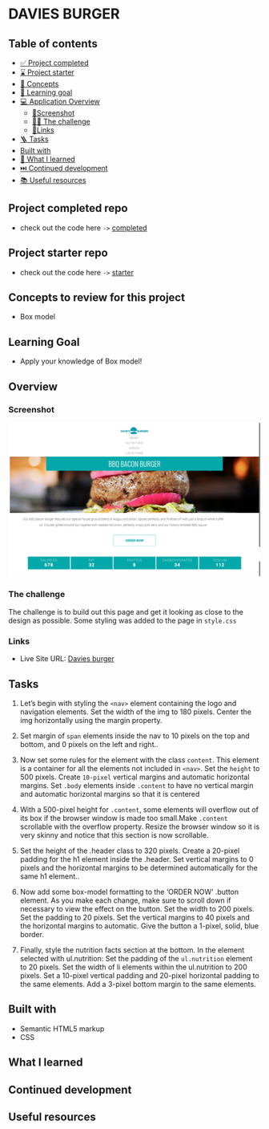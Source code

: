 # DAVIES BURGER

## Table of contents

- [✅ Project completed](#project-completed-repo)
- [⌛️ Project starter](#project-starter-repo)
- [🧩 Concepts](#concepts-to-review-for-this-project)
- [🎯 Learning goal](#learning-goal)
- [💻 Application Overview](#overview)
  - [📸Screenshot](#screenshot)
  - [🥷🏽 The challenge](#the-challenge)
  - [🔗Links](#links)
- [🪜 Tasks](#tasks)
- [Built with](#built-with)
- [📕 What I learned](#what-i-learned)
- [⏭️ Continued development](#continued-development)
- [📚 Useful resources](#useful-resources)

## Project completed repo

- check out the code here `->` [completed](https://github.com/hermkan/code-journey-projects-css/tree/main/02-davies-burger/completed)

## Project starter repo

- check out the code here `->` [starter](https://github.com/hermkan/code-journey-projects-css/tree/main/02-davies-burger/starter)

## Concepts to review for this project

- Box model

## Learning Goal

- Apply your knowledge of Box model!

## Overview

### Screenshot

![Design preview for Davies burger](./Davie-JR-s-Menu.png)

### The challenge

The challenge is to build out this page and get it looking as close to the design as possible.
Some styling was added to the page in `style.css`

### Links

- Live Site URL: [Davies burger](https://code-journey-projects-css-box-model.vercel.app/)

## Tasks

1. Let’s begin with styling the `<nav>` element containing the logo and navigation elements. Set the width of the img to 180 pixels. Center the img horizontally using the margin property.

2. Set margin of `span` elements inside the nav to 10 pixels on the top and bottom, and 0 pixels on the left and right..

3. Now set some rules for the element with the class `content`. This element is a container for all the elements not included in `<nav>`. Set the `height` to 500 pixels. Create `10-pixel` vertical margins and automatic horizontal margins. Set `.body` elements inside `.content` to have no vertical margin and automatic horizontal margins so that it is centered

4. With a 500-pixel height for `.content`, some elements will overflow out of its box if the browser window is made too small.Make `.content` scrollable with the overflow property. Resize the browser window so it is very skinny and notice that this section is now scrollable.

5. Set the height of the .header class to 320 pixels. Create a 20-pixel padding for the h1 element inside the .header. Set vertical margins to 0 pixels and the horizontal margins to be determined automatically for the same h1 element..

6. Now add some box-model formatting to the ‘ORDER NOW’ .button element. As you make each change, make sure to scroll down if necessary to view the effect on the button. Set the width to 200 pixels. Set the padding to 20 pixels. Set the vertical margins to 40 pixels and the horizontal margins to automatic. Give the button a 1-pixel, solid, blue border.

7. Finally, style the nutrition facts section at the bottom. In the element selected with ul.nutrition: Set the padding of the `ul.nutrition` element to 20 pixels. Set the width of li elements within the ul.nutrition to 200 pixels. Set a 10-pixel vertical padding and 20-pixel horizontal padding to the same elements. Add a 3-pixel bottom margin to the same elements.

## Built with

- Semantic HTML5 markup
- CSS

## What I learned

## Continued development

## Useful resources
